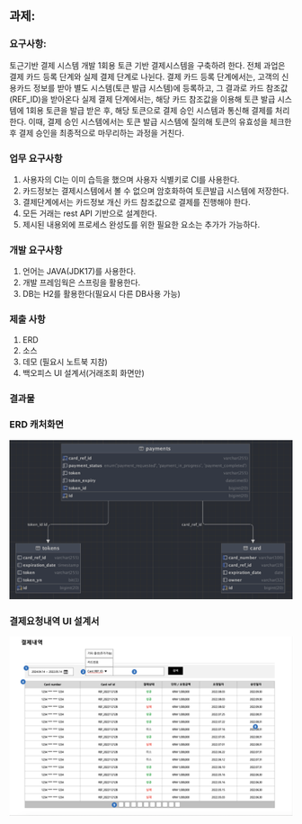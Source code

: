 ## 과제:

### 요구사항:
토근기반 결제 시스템 개발
1회용 토큰 기반 결제시스템을 구축하려 한다.
전체 과업은 결제 카드 등록 단계와 실제 결제 단계로 나뉜다.
결제 카드 등록 단계에서는, 고객의 신용카드 정보를 받아 별도 시스템(토큰 발급 시스템)에 등록하고, 그 결과로 카드 참조값(REF_ID)을 받아온다
실제 결제 단계에서는, 해당 카드 참조값을 이용해 토큰 발급 시스템에 1회용 토큰을 발급 받은 후, 해당 토큰으로 결제 승인 시스템과 통신해 결제를 처리한다.
이때, 결제 승인 시스템에서는 토큰 발급 시스템에 질의해 토큰의 유효성을 체크한 후 결제 승인을 최종적으로 마무리하는 과정을 거친다.

### 업무 요구사항
1. 사용자의 CI는 이미 습득을 했으며 사용자 식별키로 CI를 사용한다.
2. 카드정보는 결제시스템에서 볼 수 없으며 암호화하여 토큰발급 시스템에 저장한다.
3. 결제단계에서는 카드정보 개신 카드 참조값으로 결제를 진행해야 한다.
4. 모든 거래는 rest API 기반으로 설계한다.
5. 제시된 내용외에 프로세스 완성도를 위한 필요한 요소는 추가가 가능하다.
### 개발 요구사항
1. 언어는 JAVA(JDK17)를 사용한다.
2. 개발 프레임웍은 스프링을 활용한다.
3. DB는 H2를 활용한다(필요시 다른 DB사용 가능)
### 제출 사항
1. ERD
2. 소스
3. 데모 (필요시 노트북 지참)
4. 백오피스 UI 설계서(거래조회 화면만)

### 결과물 

### ERD 캐처화면
![ERD Diagram](folder/ERD.png)

### 결제요청내역 UI 설계서 
![UI Design](folder/UI.png)
